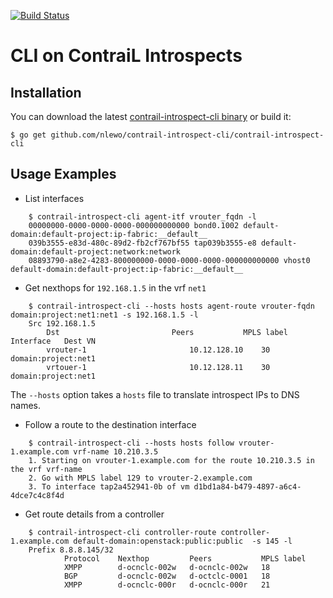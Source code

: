 [![Build Status](https://travis-ci.org/nlewo/contrail-introspect-cli.svg?branch=master)](https://travis-ci.org/nlewo/contrail-introspect-cli)

CLI on ContraiL Introspects
===========================

## Installation

You can download the latest 
[contrail-introspect-cli binary](https://github.com/nlewo/contrail-introspect-cli-binaries/raw/master/contrail-introspect-cli)
or build it:

    $ go get github.com/nlewo/contrail-introspect-cli/contrail-introspect-cli

## Usage Examples

- List interfaces
```
    $ contrail-introspect-cli agent-itf vrouter_fqdn -l
    00000000-0000-0000-0000-000000000000 bond0.1002 default-domain:default-project:ip-fabric:__default__ 
    039b3555-e83d-480c-89d2-fb2cf767bf55 tap039b3555-e8 default-domain:default-project:network:network
    08893790-a8e2-4283-800000000-0000-0000-0000-000000000000 vhost0 default-domain:default-project:ip-fabric:__default__ 
```

- Get nexthops for `192.168.1.5` in the vrf `net1`
```
    $ contrail-introspect-cli --hosts hosts agent-route vrouter-fqdn domain:project:net1:net1 -s 192.168.1.5 -l
    Src 192.168.1.5
        Dst                        	Peers        	MPLS label	Interface	Dest VN                        
        vrouter-1                       10.12.128.10	30        	         	domain:project:net1
        vrtouer-1                       10.12.128.11	30        	         	domain:project:net1
```
The `--hosts` option takes a `hosts` file to translate introspect IPs to DNS names.

- Follow a route to the destination interface
```
    $ contrail-introspect-cli --hosts hosts follow vrouter-1.example.com vrf-name 10.210.3.5  
    1. Starting on vrouter-1.example.com for the route 10.210.3.5 in the vrf vrf-name
    2. Go with MPLS label 129 to vrouter-2.example.com
    3. To interface tap2a452941-0b of vm d1bd1a84-b479-4897-a6c4-4dce7c4c8f4d
```

- Get route details from a controller
```
	$ contrail-introspect-cli controller-route controller-1.example.com default-domain:openstack:public:public  -s 145 -l
	Prefix 8.8.8.145/32
	        Protocol	Nexthop      	Peers        	MPLS label
	        XMPP    	d-ocnclc-002w	d-ocnclc-002w	18        
	        BGP     	d-ocnclc-002w	d-octclc-0001	18        
	        XMPP    	d-ocnclc-000r	d-ocnclc-000r	21        

```
